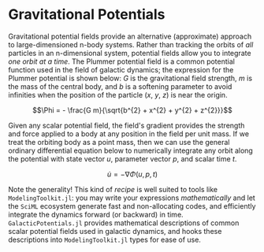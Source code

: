 # Gravitational Potentials

Gravitational potential fields provide an alternative (approximate) approach
to large-dimensioned n-body systems. Rather than tracking the orbits of _all_
particles in an n-dimensional system, potential fields allow you to integrate
_one orbit at a time_. The Plummer potential field is a common potential
function used in the field of galactic dynamics; the expression for the
Plummer potential is shown below: $G$ is the gravitational field strength,
$m$ is the mass of the central body, and $b$ is a softening parameter to avoid
infinities when the position of the particle ($x$, $y$, $z$) is near the origin.

$$\Phi = - \frac{G m}{\sqrt{b^{2} + x^{2} + y^{2} + z^{2}}}$$

Given any scalar potential field, the field's gradient provides the strength
and force applied to a body at any position in the field per unit mass. If we
treat the orbiting body as a point mass, then we can use the general ordinary
differential equation below to numerically integrate any orbit along the
potential with state vector $u$, parameter vector $p$, and scalar time $t$.

$$\dot{u} = -\nabla \Phi(u,p,t)$$

Note the generality! This kind of _recipe_ is well suited to tools like
`ModelingToolkit.jl`: you may write your expressions _mathematically_ and
let the `SciML` ecosystem generate fast and non-allocating codes, and
efficiently integrate the dynamics forward (or backward) in time.
`GalacticPotentials.jl` provides mathematical descriptions of common scalar
potential fields used in galactic dynamics, and hooks these descriptions into
`ModelingToolkit.jl` types for ease of use.
